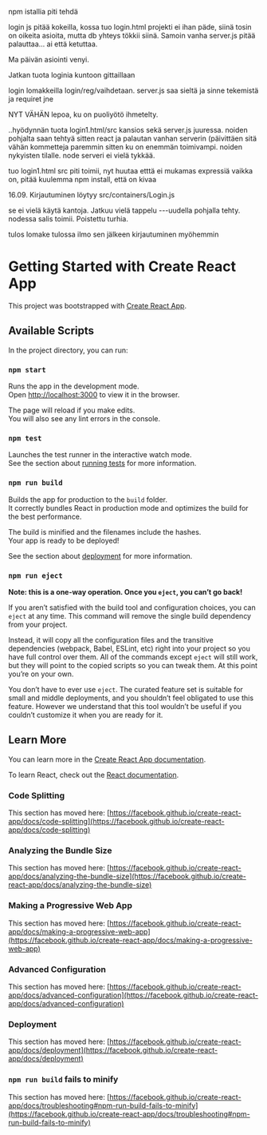 npm istallia piti tehdä

login js pitää kokeilla, kossa tuo login.html projekti ei ihan päde, siinä tosin on oikeita asioita, mutta db yhteys tökkii siinä. Samoin vanha server.js pitää palauttaa... ai että ketuttaa.

Ma päivän asiointi venyi.

Jatkan tuota loginia kuntoon gittaillaan


login lomakkeilla login/reg/vaihdetaan.   server.js saa sieltä ja sinne tekemistä ja requiret jne

NYT VÄHÄN lepoa, ku on puoliyötö ihmetelty.

..hyödynnän tuota login1.html/src kansios sekä server.js  juuressa. noiden pohjalta saan tehtyä sitten react ja palautan vanhan serverin (päivittäen sitä vähän
kommetteja paremmin sitten ku on enemmän toimivampi. noiden nykyisten tilalle. node serveri ei vielä tykkää. 

tuo login1.html src piti toimii, nyt huutaa etttä ei mukamas expressiä vaikka on, pitää kuulemma npm install, että on kivaa


16.09. 
Kirjautuminen löytyy src/containers/Login.js 

se ei vielä käytä kantoja. Jatkuu vielä tappelu
---uudella pohjalla tehty.
nodessa salis toimii. Poistettu turhia. 

tulos lomake tulossa 
ilmo sen jälkeen
kirjautuminen myöhemmin


# Getting Started with Create React App

This project was bootstrapped with [Create React App](https://github.com/facebook/create-react-app).

## Available Scripts

In the project directory, you can run:

### `npm start`

Runs the app in the development mode.\
Open [http://localhost:3000](http://localhost:3000) to view it in the browser.

The page will reload if you make edits.\
You will also see any lint errors in the console.

### `npm test`

Launches the test runner in the interactive watch mode.\
See the section about [running tests](https://facebook.github.io/create-react-app/docs/running-tests) for more information.

### `npm run build`

Builds the app for production to the `build` folder.\
It correctly bundles React in production mode and optimizes the build for the best performance.

The build is minified and the filenames include the hashes.\
Your app is ready to be deployed!

See the section about [deployment](https://facebook.github.io/create-react-app/docs/deployment) for more information.

### `npm run eject`

**Note: this is a one-way operation. Once you `eject`, you can’t go back!**

If you aren’t satisfied with the build tool and configuration choices, you can `eject` at any time. This command will remove the single build dependency from your project.

Instead, it will copy all the configuration files and the transitive dependencies (webpack, Babel, ESLint, etc) right into your project so you have full control over them. All of the commands except `eject` will still work, but they will point to the copied scripts so you can tweak them. At this point you’re on your own.

You don’t have to ever use `eject`. The curated feature set is suitable for small and middle deployments, and you shouldn’t feel obligated to use this feature. However we understand that this tool wouldn’t be useful if you couldn’t customize it when you are ready for it.

## Learn More

You can learn more in the [Create React App documentation](https://facebook.github.io/create-react-app/docs/getting-started).

To learn React, check out the [React documentation](https://reactjs.org/).

### Code Splitting

This section has moved here: [https://facebook.github.io/create-react-app/docs/code-splitting](https://facebook.github.io/create-react-app/docs/code-splitting)

### Analyzing the Bundle Size

This section has moved here: [https://facebook.github.io/create-react-app/docs/analyzing-the-bundle-size](https://facebook.github.io/create-react-app/docs/analyzing-the-bundle-size)

### Making a Progressive Web App

This section has moved here: [https://facebook.github.io/create-react-app/docs/making-a-progressive-web-app](https://facebook.github.io/create-react-app/docs/making-a-progressive-web-app)

### Advanced Configuration

This section has moved here: [https://facebook.github.io/create-react-app/docs/advanced-configuration](https://facebook.github.io/create-react-app/docs/advanced-configuration)

### Deployment

This section has moved here: [https://facebook.github.io/create-react-app/docs/deployment](https://facebook.github.io/create-react-app/docs/deployment)

### `npm run build` fails to minify

This section has moved here: [https://facebook.github.io/create-react-app/docs/troubleshooting#npm-run-build-fails-to-minify](https://facebook.github.io/create-react-app/docs/troubleshooting#npm-run-build-fails-to-minify)
